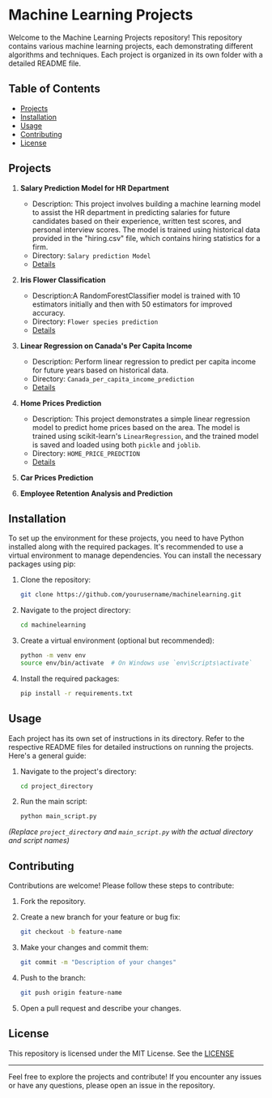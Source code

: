 # Machine Learning Projects

Welcome to the Machine Learning Projects repository! This repository contains various machine learning projects, each demonstrating different algorithms and techniques. Each project is organized in its own folder with a detailed README file.

## Table of Contents

- [Projects](#projects)
- [Installation](#installation)
- [Usage](#usage)
- [Contributing](#contributing)
- [License](#license)

## Projects

1. **Salary Prediction Model for HR Department**     
    - Description: This project involves building a machine learning model to assist the HR department in predicting salaries for future candidates based on their experience, written test scores, and personal interview scores. The model is trained using historical data provided in the "hiring.csv" file, which contains hiring statistics for a firm.     
    - Directory: `Salary prediction Model`    
    - [Details](Salary%20prediction%20Model/README.md)

2. **Iris Flower Classification**
    - Description:A RandomForestClassifier model is trained with 10 estimators initially and then with 50 estimators for improved accuracy.
    - Directory: `Flower species prediction`
    - [Details](Flower%20species%20prediction/README.md)

3. **Linear Regression on Canada's Per Capita Income**
    - Description: Perform linear regression to predict per capita income for future years based on historical data.
    - Directory: `Canada_per_capita_income_prediction`
    - [Details](Canada_per_capita_income_prediction/README.md)

4. **Home Prices Prediction**
   - Description: This project demonstrates a simple linear regression model to predict home prices based on the area. The model is trained using scikit-learn's `LinearRegression`, and the trained model is saved and loaded using both `pickle` and `joblib`.
    - Directory: `HOME_PRICE_PREDCTION`
    - [Details](HOME_PRICE_PREDCTION/README.md)

4. **Car Prices Prediction**
5. **Employee Retention Analysis and Prediction**

## Installation

To set up the environment for these projects, you need to have Python installed along with the required packages. It's recommended to use a virtual environment to manage dependencies. You can install the necessary packages using pip:

1. Clone the repository:

    ```bash
    git clone https://github.com/yourusername/machinelearning.git
    ```

2. Navigate to the project directory:

    ```bash
    cd machinelearning
    ```

3. Create a virtual environment (optional but recommended):

    ```bash
    python -m venv env
    source env/bin/activate  # On Windows use `env\Scripts\activate`
    ```

4. Install the required packages:

    ```bash
    pip install -r requirements.txt
    ```

## Usage

Each project has its own set of instructions in its directory. Refer to the respective README files for detailed instructions on running the projects. Here's a general guide:

1. Navigate to the project's directory:

    ```bash
    cd project_directory
    ```

2. Run the main script:

    ```bash
    python main_script.py
    ```

*(Replace `project_directory` and `main_script.py` with the actual directory and script names)*

## Contributing

Contributions are welcome! Please follow these steps to contribute:

1. Fork the repository.
2. Create a new branch for your feature or bug fix:

    ```bash
    git checkout -b feature-name
    ```

3. Make your changes and commit them:

    ```bash
    git commit -m "Description of your changes"
    ```

4. Push to the branch:

    ```bash
    git push origin feature-name
    ```

5. Open a pull request and describe your changes.

## License

This repository is licensed under the MIT License. See the [LICENSE](Lisence)

---

Feel free to explore the projects and contribute! If you encounter any issues or have any questions, please open an issue in the repository.

